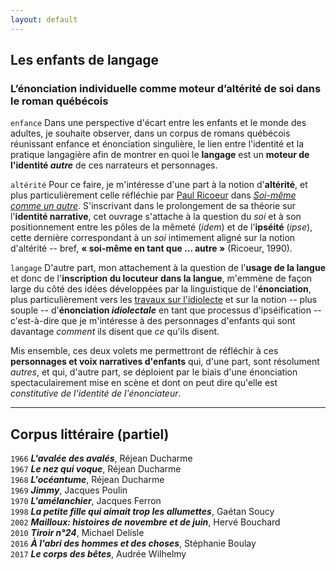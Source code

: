 ```yaml
---
layout: default
---
```


## Les enfants de langage
###  L’énonciation individuelle comme moteur d’altérité de soi dans le roman québécois

`enfance`
Dans une perspective d'écart entre les enfants et le monde des adultes, je souhaite observer, dans un corpus de romans québécois réunissant enfance et énonciation singulière, le lien entre l'identité et la pratique langagière afin de montrer en quoi le **langage** est un **moteur de l'identité *autre*** de ces narrateurs et personnages.  

`altérité`
Pour ce faire, je m'intéresse d'une part à la notion d'**altérité**, et plus particulièrement celle réfléchie par [Paul Ricoeur](https://fr.wikipedia.org/wiki/Paul_Ricoeur) dans [*Soi-même comme un autre*](https://fr.wikipedia.org/wiki/Soi-même_comme_un_autre). S'inscrivant dans le prolongement de sa théorie sur l'**identité narrative**, cet ouvrage s'attache à la question du *soi* et à son positionnement entre les pôles de la mêmeté (*idem*) et de l'**ipséité** (*ipse*), cette dernière correspondant à un *soi* intimement aligné sur la notion d'altérité -- bref, **« soi-même en tant que ... autre »** (Ricoeur, 1990).

`langage`
D'autre part, mon attachement à la question de l'**usage de la langue** et donc de l'**inscription du locuteur dans la langue**, m'emmène de façon large du côté des idées développées par la linguistique de l'**énonciation**, plus particulièrement vers les [travaux sur l'idiolecte](https://journals.openedition.org/praxematique/462) et sur la notion -- plus souple -- d'**énonciation *idiolectale*** en tant que processus d'ipséification -- c'est-à-dire que je m'intéresse à des personnages d'enfants qui sont davantage *comment* ils disent que *ce* qu'ils disent.    

Mis ensemble, ces deux volets me permettront de réfléchir à ces **personnages et voix narratives d'enfants** qui, d'une part, sont résolument *autres*, et qui, d'autre part, se déploient par le biais d'une énonciation spectaculairement mise en scène et dont on peut dire qu'elle est *constitutive de l'identité de l'énonciateur*.

---

## Corpus littéraire (partiel)

`1966`
***L'avalée des avalés***, Réjean Ducharme  
`1967`
***Le nez qui voque***, Réjean Ducharme  
`1968`
***L'océantume***, Réjean Ducharme  
`1969`
***Jimmy***, Jacques Poulin  
`1970`
***L'amélanchier***, Jacques Ferron  
`1998`
***La petite fille qui aimait trop les allumettes***, Gaétan Soucy   
`2002`
***Mailloux: histoires de novembre et de juin***, Hervé Bouchard  
`2010`
***Tiroir n°24***, Michael Delisle  
`2016`
***À l'abri des hommes et des choses***, Stéphanie Boulay  
`2017`
***Le corps des bêtes***, Audrée Wilhelmy  
